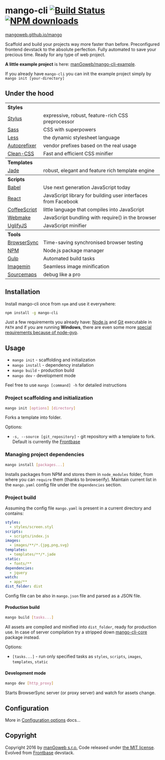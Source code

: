 mango-cli [![Build Status](https://travis-ci.org/manGoweb/mango-cli.svg?branch=master)](https://travis-ci.org/manGoweb/mango-cli) [![NPM downloads](https://img.shields.io/npm/dm/mango-cli.svg)](https://www.npmjs.com/package/mango-cli)
=========

[mangoweb.github.io/mango](http://mangoweb.github.io/mango)

Scaffold and build your projects way more faster than before. Preconfigured frontend devstack to the absolute perfection. Fully automated to save your precious time. Ready for any type of web project.

**A little example project** is here: [manGoweb/mango-cli-example](https://github.com/mangoweb/mango-cli-example).

If you already have `mango-cli` you can init the example project simply by `mango init [your-directory]`

## Under the hood

<table>
<tr><th colspan=2 align=left>Styles</th></tr>
<tr><td><a href="http://learnboost.github.io/stylus">Stylus</a></td><td>expressive, robust, feature-rich CSS preprocessor</td></tr>
<tr><td><a href="https://github.com/sass/libsass">Sass</a></td><td>CSS with superpowers</td></tr>
<tr><td><a href="http://lesscss.org">Less</a></td><td>the dynamic stylesheet language</td></tr>
<tr><td><a href="https://github.com/postcss/autoprefixer">Autoprefixer </a></td><td>vendor prefixes based on the real usage</td></tr>
<tr><td><a href="https://github.com/jakubpawlowicz/clean-css">Clean-CSS</a></td><td>Fast and efficient CSS minifier</td></tr>

<tr><th colspan=2 align=left>Templates</th></tr>
<tr><td><a href="http://jade-lang.com">Jade</a></td><td>robust, elegant and feature rich template engine</td></tr>

<tr><th colspan=2 align=left>Scripts</th></tr>
<tr><td><a href="https://babeljs.io/">Babel</a></td><td>Use next generation JavaScript today</td></tr>
<tr><td><a href="http://facebook.github.io/react">React</a></td><td>JavaScript library for building user interfaces from Facebook</td></tr>
<tr><td><a href="http://coffeescript.org">CoffeeScript</a></td><td>little language that compiles into JavaScript</td></tr>
<tr><td><a href="https://github.com/medikoo/modules-webmake">Webmake</a></td><td>JavaScript bundling with require() in the browser</td></tr>
<tr><td><a href="http://lisperator.net/uglifyjs">UglifyJS</a></td><td>JavaScript minifier</td></tr>

<tr><th colspan=2 align=left>Tools</th></tr>
<tr><td><a href="http://www.browsersync.io">BrowserSync</a></td><td>Time-saving synchronised browser testing</td></tr>
<tr><td><a href="https://www.npmjs.org">NPM</a></td><td>Node.js package manager</td></tr>
<tr><td><a href="http://gulpjs.com/">Gulp</a></td><td>Automated build tasks</td></tr>
<tr><td><a href="https://github.com/imagemin/imagemin">Imagemin</a></td><td>Seamless image minification</td></tr>
<tr><td><a href="https://github.com/floridoo/gulp-sourcemaps">Sourcemaps</a></td><td>debug like a pro</td></tr>
</table>

## Installation

Install mango-cli once from `npm` and use it everywhere:

```sh
npm install -g mango-cli
```

Just a few requirements you already have: [Node.js](http://nodejs.org) and [Git](http://git-scm.com) executable in `PATH` and if you are running __Windows__, there are even some more [special requirements because of node-gyp](https://github.com/TooTallNate/node-gyp).

## Usage

* `mango init` - scaffolding and initialization
* `mango install` - dependency installation
* `mango build` - production build
* `mango dev` - development mode

Feel free to use `mango [command] -h` for detailed instructions


### Project scaffolding and initialization

```sh
mango init [options] [directory]
```

Forks a template into folder.

Options:
* `-s, --source [git_repository]` - git repository with a template to fork. Default is currently the [Frontbase](http://frontbase.org)


### Managing project dependencies

```sh
mango install [packages...]
```

Installs packages from NPM and stores them in `node_modules` folder, from where you can `require` them (thanks to browserify).
Maintain current list in the `mango.yaml` config file under the `dependencies` section.


### Project build

Assuming the config file `mango.yaml` is present in a current directory and contains:

```yaml
styles:
  - styles/screen.styl
scripts:
  - scripts/index.js
images:
  - images/**/*.{jpg,png,svg}
templates:
  - templates/**/*.jade
static:
  - fonts/**
dependencies:
  - jquery
watch:
  - app/**
dist_folder: dist
```

Config file can be also in `mango.json` file and parsed as a JSON file.


#### Production build

```sh
mango build [tasks...]
```

All assets are compiled and minified into `dist_folder`, ready for production use.
In case of server compilation try a stripped down [mango-cli-core](https://github.com/manGoweb/mango-cli-core) package instead.

Options:
* `[tasks...]` - run only specified tasks as `styles`, `scripts`, `images`, `templates`, `static`


#### Development mode

```sh
mango dev [http_proxy]
```

Starts BrowserSync server (or proxy server) and watch for assets change.


## Configuration

More in [Configuration options](docs/config.md) docs...

## Copyright

Copyright 2016 by [manGoweb s.r.o.](http://www.mangoweb.cz) Code released under [the MIT license](LICENSE). Evolved from [Frontbase](http://frontbase.org) devstack.
